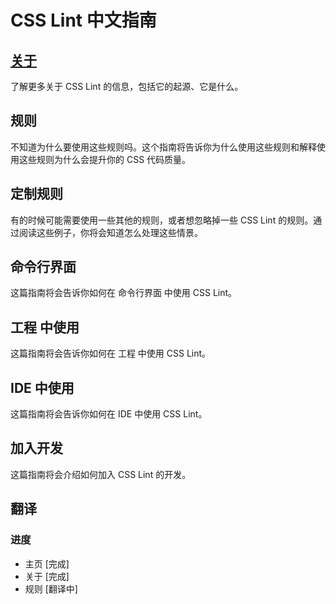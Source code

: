 # CSS Lint 中文指南
## [关于](./about/about.md)

了解更多关于 CSS Lint 的信息，包括它的起源、它是什么。

## 规则

不知道为什么要使用这些规则吗。这个指南将告诉你为什么使用这些规则和解释使用这些规则为什么会提升你的 CSS 代码质量。

## 定制规则

有的时候可能需要使用一些其他的规则，或者想忽略掉一些 CSS Lint 的规则。通过阅读这些例子，你将会知道怎么处理这些情景。

## 命令行界面
这篇指南将会告诉你如何在 命令行界面 中使用 CSS Lint。

## 工程 中使用

这篇指南将会告诉你如何在 工程 中使用 CSS Lint。

## IDE 中使用

这篇指南将会告诉你如何在 IDE 中使用 CSS Lint。

## 加入开发

这篇指南将会介绍如何加入 CSS Lint 的开发。

## 翻译
### 进度
* 主页 [完成]
* 关于 [完成]
* 规则 [翻译中]
